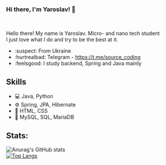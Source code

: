 ### Hi there, I'm Yaroslav! 👋
<br />

Hello there! My name is Yaroslav. Micro- and nano tech student <br />
I just love what I do and try to be the best at it.

- :suspect: From Ukraine
- :hurtrealbad: Telegram - https://t.me/source_coding
- :feelsgood: I study backend, Spring and Java mainly

## Skills
- :computer: Java, Python
- ⚙️ Spring, JPA, Hibernate
- :art: HTML, CSS
- :floppy_disk: MySQL, SQL, MariaDB

## Stats:  

![Anurag's GitHub stats](https://github-readme-stats.vercel.app/api?username=Serwios)
<br />
[![Top Langs](https://github-readme-stats.vercel.app/api/top-langs/?username=serwios&layout=compact)](https://github.com/serwios/github-readme-stats)


